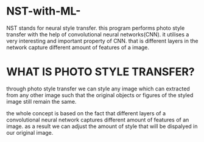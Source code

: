 # NST-with-ML-
NST stands for neural style transfer. this program performs photo style transfer with the help of convolutional neural networks(CNN). it utilises a very interesting and important property of CNN. that is different layers in the network capture different amount of features of a image.
# WHAT IS PHOTO STYLE TRANSFER?
through photo style transfer we can style any image which can extracted from any other image such that the original objects or figures of the styled image still remain the same.

the whole concept is based on the fact that different layers of a convolutional neural network captures different amount of features of an image.
as a result we can adjust the amount of style that will be dispalyed in our original image.
